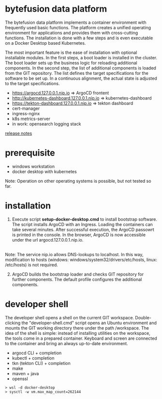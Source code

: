 # bytefusion data platform

The bytefusion data platform implements a container environment with frequently used basic functions. The platform creates a unified operating environment for applications and provides them with cross-cutting functions. The installation is done with a few steps and is even executable on a Docker Desktop based Kubernetes.

The most important feature is the ease of installation with optional installable modules. In the first steps, a boot loader is installed in the cluster. The boot loader sets up the business logic for reloading additional components. In the second step, the list of additional components is loaded from the GIT repository.  The list defines the target specifications for the software to be set up. In a continuous alignment, the actual state is adjusted to the target specifications. 

* https://argocd.127.0.0.1.nip.io => ArgoCD frontent
* http://kubernetes-dashboard.127.0.0.1.nip.io => kubernetes-dashboard
* https://tekton-dashboard.127.0.0.1.nip.io => tekton dashboard
* cert-manager
* ingress-nginx
* k8s metrics-server
* in work: opensearch logging stack

[release notes](./RELEASE-NOTES.md)

# prerequisite

* windows workstation
* docker desktop with kubernetes

Note: Operation on other operating systems is possible, but not tested so far.

# installation

1. Execute script **setup-docker-desktop.cmd** to install bootstrap software. The script installs ArgoCD with an Ingress. Loading the containers can take several minutes. After successful execution, the ArgoCD passowrt is printed in the console. In the browser, ArgoCD is now accessible under the url argocd.127.0.0.1.nip.io.
<br>
Note: The service nip.io allows DNS-lookups to localhost. In this way, modification to hosts (windows: windows/system32/drivers/etc/hosts, linux: /etc/hosts) is not required. 

2. ArgoCD builds the bootstrap loader and checks GIT repository for further components. The default profile configures the additional components.

# developer shell
The developer shell opens a shell on the current GIT workspace. Double-clicking the "developer-shell.cmd" script opens an Ubuntu environment and mounts the GIT working directory there under the path /workspace. The idea of the shell is simple: instead of installing utilities on the workspace, the tools come in a prepared container. Keyboard and screen are connected to the container and bring an always up-to-date environment.

* argocd CLI + completion
* kubectl + completion
* tkn (tekton CLI) + completion
* make
* maven + java
* openssl


```
> wsl -d docker-desktop
> sysctl -w vm.max_map_count=262144
```

